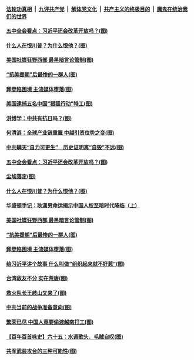 ####  [法轮功真相](../../../../basic/blob/master/README.md?t=10291402) &nbsp;|&nbsp; [九评共产党](../../../../9ping.md/blob/master/README.md?t=10291402) &nbsp;|&nbsp; [解体党文化](../../../../jtdwh.md/blob/master/README.md?t=10291402)  &nbsp;|&nbsp; [共产主义的终极目的](../../../../gczydzjmd.md/blob/master/README.md?t=10291402) &nbsp;|&nbsp; [魔鬼在统治我们的世界](../../../../mgztzwmdsj.md/blob/master/README.md?t=10291402) 

#### [五中全会看点：习近平还会改革开放吗？(图)](../pages/p4/950739.md?t=10291402) 


#### [什么人在恨川普？为什么恨他？(图)](../pages/p4/950625.md?t=10291402) 

#### [美国社媒狂野西部 最黑暗言论管制(图)](../pages/p4/950631.md?t=10291402) 

#### [“抗美援朝”后最惨的一群人(图)](../pages/p4/950627.md?t=10291402) 

#### [拜登陷困境 主流媒体堕落(图)](../pages/p4/950618.md?t=10291402) 

#### [美国逮捕五名中国“猎狐行动”特工(图)](../pages/p4/950749.md?t=10291402) 

#### [洪博学：中共有抗日吗？(图)](../pages/p4/950747.md?t=10291402) 

#### [何清涟：全球产业链重置 中越引资位势之变(图)](../pages/p4/950745.md?t=10291402) 

#### [中共瞒天“自力可更生”　历史证明离“自毁”不远(图)](../pages/p4/950744.md?t=10291402) 

#### [五中全会看点：习近平还会改革开放吗？(图)](../pages/p4/950739.md?t=10291402) 


#### [尘埃落定(图)](../pages/p4/950640.md?t=10291402) 

#### [什么人在恨川普？为什么恨他？(图)](../pages/p4/950625.md?t=10291402) 

#### [华盛顿手记：耿潇男命运揭示中国人权至暗时代降临（上）](../pages/p4/950633.md?t=10291402) 

#### [美国社媒狂野西部 最黑暗言论管制(图)](../pages/p4/950631.md?t=10291402) 

#### [“抗美援朝”后最惨的一群人(图)](../pages/p4/950627.md?t=10291402) 

#### [拜登陷困境 主流媒体堕落(图)](../pages/p4/950618.md?t=10291402) 


#### [给习近平讲个故事 什么叫做“组织起来就不好惹”(图)](../pages/p4/950512.md?t=10291402) 

#### [台湾敌友不分 实在荒唐(图)](../pages/p4/950527.md?t=10291402) 

#### [救火队长王岐山又来了(图)](../pages/p4/950523.md?t=10291402) 

#### [中共当前的战争准备意向(图)](../pages/p4/950517.md?t=10291402) 

#### [繁荣已尽 中国人竟要偷渡越南打工(图)](../pages/p4/950513.md?t=10291402) 

#### [【百年百首咏史】六十五：水调歌头．毛贼自叹(图)](../pages/p4/950496.md?t=10291402) 

#### [共军武装攻台的三种可能性(图)](../pages/p4/950393.md?t=10291402) 

